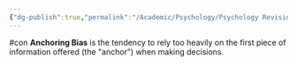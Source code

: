```yaml
---
{"dg-publish":true,"permalink":"/Academic/Psychology/Psychology Revision/Concepts/Anchoring bias/"}
---
```


#con 
**Anchoring Bias** is the tendency to rely too heavily on the first piece of information offered (the "anchor") when making decisions.